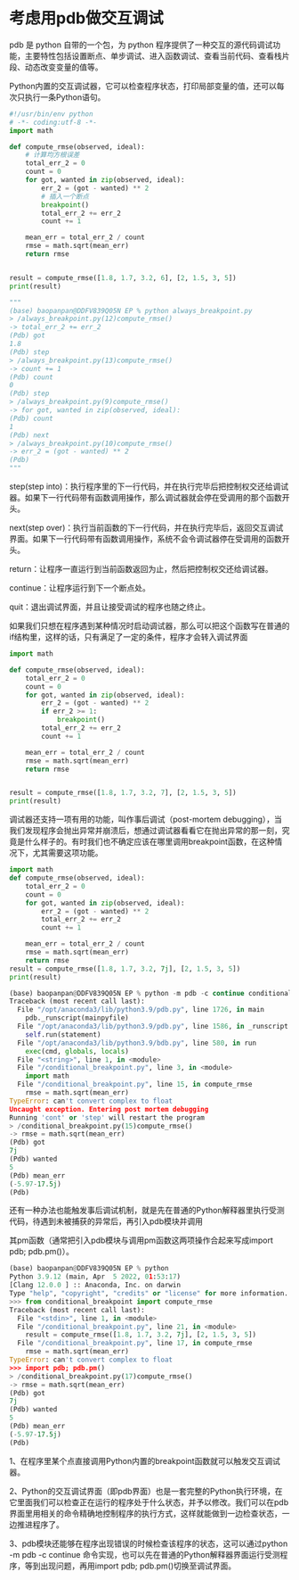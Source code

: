 # 考虑用pdb做交互调试

pdb 是 python 自带的一个包，为 python 程序提供了一种交互的源代码调试功能，主要特性包括设置断点、单步调试、进入函数调试、查看当前代码、查看栈片段、动态改变变量的值等。

Python内置的交互调试器，它可以检查程序状态，打印局部变量的值，还可以每次只执行一条Python语句。

```python
#!/usr/bin/env python
# -*- coding:utf-8 -*-
import math

def compute_rmse(observed, ideal):
  	# 计算均方根误差
    total_err_2 = 0
    count = 0
    for got, wanted in zip(observed, ideal):
        err_2 = (got - wanted) ** 2
        # 插入一个断点
        breakpoint()
        total_err_2 += err_2
        count += 1

    mean_err = total_err_2 / count
    rmse = math.sqrt(mean_err)
    return rmse


result = compute_rmse([1.8, 1.7, 3.2, 6], [2, 1.5, 3, 5])
print(result)

"""
(base) baopanpan@DDFV839Q05N EP % python always_breakpoint.py 
> /always_breakpoint.py(12)compute_rmse()
-> total_err_2 += err_2
(Pdb) got
1.8
(Pdb) step
> /always_breakpoint.py(13)compute_rmse()
-> count += 1
(Pdb) count
0
(Pdb) step
> /always_breakpoint.py(9)compute_rmse()
-> for got, wanted in zip(observed, ideal):
(Pdb) count
1
(Pdb) next
> /always_breakpoint.py(10)compute_rmse()
-> err_2 = (got - wanted) ** 2
(Pdb) 
"""
```

step(step into)：执行程序里的下一行代码，并在执行完毕后把控制权交还给调试器。如果下一行代码带有函数调用操作，那么调试器就会停在受调用的那个函数开头。 

next(step over)：执行当前函数的下一行代码，并在执行完毕后，返回交互调试界面。如果下一行代码带有函数调用操作，系统不会令调试器停在受调用的函数开头。 

return：让程序一直运行到当前函数返回为止，然后把控制权交还给调试器。 

continue：让程序运行到下一个断点处。 

quit：退出调试界面，并且让接受调试的程序也随之终止。



如果我们只想在程序遇到某种情况时启动调试器，那么可以把这个函数写在普通的if结构里，这样的话，只有满足了一定的条件，程序才会转入调试界面

```python
import math

def compute_rmse(observed, ideal):
    total_err_2 = 0
    count = 0
    for got, wanted in zip(observed, ideal):
        err_2 = (got - wanted) ** 2
        if err_2 >= 1:
            breakpoint()
        total_err_2 += err_2
        count += 1

    mean_err = total_err_2 / count
    rmse = math.sqrt(mean_err)
    return rmse


result = compute_rmse([1.8, 1.7, 3.2, 7], [2, 1.5, 3, 5])
print(result)
```



调试器还支持一项有用的功能，叫作事后调试（post-mortem debugging），当我们发现程序会抛出异常并崩溃后，想通过调试器看看它在抛出异常的那一刻，究竟是什么样子的。有时我们也不确定应该在哪里调用breakpoint函数，在这种情况下，尤其需要这项功能。

```python
import math
def compute_rmse(observed, ideal):
    total_err_2 = 0
    count = 0
    for got, wanted in zip(observed, ideal):
        err_2 = (got - wanted) ** 2
        total_err_2 += err_2
        count += 1

    mean_err = total_err_2 / count
    rmse = math.sqrt(mean_err)
    return rmse
result = compute_rmse([1.8, 1.7, 3.2, 7j], [2, 1.5, 3, 5])
print(result)

(base) baopanpan@DDFV839Q05N EP % python -m pdb -c continue conditional_breakpoint.py 
Traceback (most recent call last):
  File "/opt/anaconda3/lib/python3.9/pdb.py", line 1726, in main
    pdb._runscript(mainpyfile)
  File "/opt/anaconda3/lib/python3.9/pdb.py", line 1586, in _runscript
    self.run(statement)
  File "/opt/anaconda3/lib/python3.9/bdb.py", line 580, in run
    exec(cmd, globals, locals)
  File "<string>", line 1, in <module>
  File "/conditional_breakpoint.py", line 3, in <module>
    import math
  File "/conditional_breakpoint.py", line 15, in compute_rmse
    rmse = math.sqrt(mean_err)
TypeError: can't convert complex to float
Uncaught exception. Entering post mortem debugging
Running 'cont' or 'step' will restart the program
> /conditional_breakpoint.py(15)compute_rmse()
-> rmse = math.sqrt(mean_err)
(Pdb) got
7j
(Pdb) wanted
5
(Pdb) mean_err
(-5.97-17.5j)
(Pdb) 
```

还有一种办法也能触发事后调试机制，就是先在普通的Python解释器里执行受测代码，待遇到未被捕获的异常后，再引入pdb模块并调用 

其pm函数（通常把引入pdb模块与调用pm函数这两项操作合起来写成import pdb; pdb.pm()）。

```python
(base) baopanpan@DDFV839Q05N EP % python 
Python 3.9.12 (main, Apr  5 2022, 01:53:17) 
[Clang 12.0.0 ] :: Anaconda, Inc. on darwin
Type "help", "copyright", "credits" or "license" for more information.
>>> from conditional_breakpoint import compute_rmse
Traceback (most recent call last):
  File "<stdin>", line 1, in <module>
  File "/conditional_breakpoint.py", line 21, in <module>
    result = compute_rmse([1.8, 1.7, 3.2, 7j], [2, 1.5, 3, 5])
  File "/conditional_breakpoint.py", line 17, in compute_rmse
    rmse = math.sqrt(mean_err)
TypeError: can't convert complex to float
>>> import pdb; pdb.pm()
> /conditional_breakpoint.py(17)compute_rmse()
-> rmse = math.sqrt(mean_err)
(Pdb) got
7j
(Pdb) wanted
5
(Pdb) mean_err
(-5.97-17.5j)
(Pdb)
```

1、在程序里某个点直接调用Python内置的breakpoint函数就可以触发交互调试器。 

2、Python的交互调试界面（即pdb界面）也是一套完整的Python执行环境，在它里面我们可以检查正在运行的程序处于什么状态，并予以修改。我们可以在pdb界面里用相关的命令精确地控制程序的执行方式，这样就能做到一边检查状态，一边推进程序了。 

3、pdb模块还能够在程序出现错误的时候检查该程序的状态，这可以通过python -m pdb -c continue <program path>命令实现，也可以先在普通的Python解释器界面运行受测程序，等到出现问题，再用import pdb; pdb.pm()切换至调试界面。
